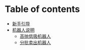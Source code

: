 # Table of contents

* [新手引导](README.md)
* [机器人说明](robotlist/README.md)
  * [高抛低吸机器人](robotlist/range-trading.md)
  * [分批卖出机器人](robotlist/batch-selling.md)
